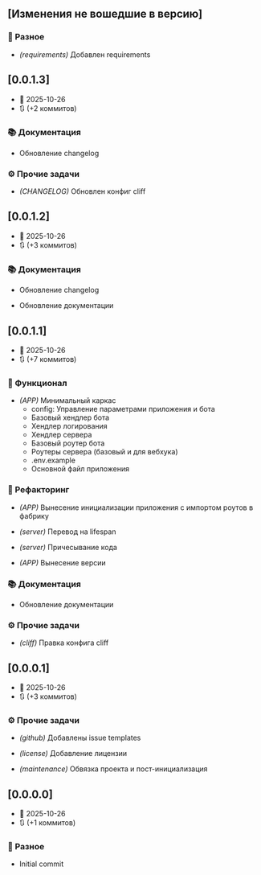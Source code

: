 ## [Изменения не вошедшие в версию]

### 💼 Разное

- *(requirements)* Добавлен requirements

## [0.0.1.3]
- 📅 2025-10-26
- 🔃 (+2 коммитов)

### 📚 Документация

- Обновление changelog


### ⚙️ Прочие задачи

- *(CHANGELOG)* Обновлен конфиг cliff

## [0.0.1.2]
- 📅 2025-10-26
- 🔃 (+3 коммитов)

### 📚 Документация

- Обновление changelog

- Обновление документации

## [0.0.1.1]
- 📅 2025-10-26
- 🔃 (+7 коммитов)

### 🚀 Функционал

- *(APP)* Минимальный каркас
    - config: Управление параметрами приложения и бота
    - Базовый хендлер бота
    - Хендлер логирования
    - Хендлер сервера
    - Базовый роутер бота
    - Роутеры сервера (базовый и для вебхука)
    - .env.example
    - Основной файл приложения


### 🚜 Рефакторинг

- *(APP)* Вынесение инициализации приложения с импортом роутов в фабрику

- *(server)* Перевод на lifespan

- *(server)* Причесывание кода

- *(APP)* Вынесение версии


### 📚 Документация

- Обновление документации


### ⚙️ Прочие задачи

- *(cliff)* Правка конфига cliff

## [0.0.0.1]
- 📅 2025-10-26
- 🔃 (+3 коммитов)

### ⚙️ Прочие задачи

- *(github)* Добавлены issue templates

- *(license)* Добавление лицензии

- *(maintenance)* Обвязка проекта и пост-инициализация

## [0.0.0.0]
- 📅 2025-10-26
- 🔃 (+1 коммитов)

### 💼 Разное

- Initial commit


